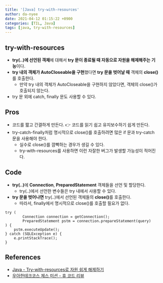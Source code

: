 ```yaml
---
title: '[Java] try-with-resources'
author: da-nyee
date: 2021-04-12 01:15:22 +0900
categories: [TIL, Java]
tags: [java, try-with-resources]
---
```


## try-with-resources

- <b>try(..)에 선언된 객체</b>에 대해서 <b>try 문이 종료될 때 자동으로 자원을 해제해주는 기능</b>이다.
- <b>try 내의 객체가 AutoCloseable을 구현</b>했다면 <b>try 문을 벗어날 때</b> 객체의 <b>close()</b>를 호출한다.
    - 만약 try 내의 객체가 AutoCloseable을 구현하지 않았다면, 객체의 close()가 호출되지 않는다.
- try 문 외에 catch, finally 문도 사용할 수 있다.

## Pros

- 코드를 짧고 간결하게 만든다. 👉 코드를 읽기 쉽고 유지보수하기 쉽게 만든다.
- try-catch-finally처럼 명시적으로 close()를 호출하려면 많은 if 문과 try-catch 문을 사용해야 한다.
    - 실수로 close()를 깜빡하는 경우가 생길 수 있다.
    - try-with-resources를 사용하면 이런 자잘한 버그가 발생할 가능성이 적어진다.

## Code

- <b>try(..)</b>에 <b>Connection</b>, <b>PreparedStatement</b> 객체들을 선언 및 할당한다.
    - try(..)에서 선언한 변수들은 try 내에서 사용할 수 있다.
- <b>try 문을 벗어나면</b> try(..)에서 선언된 객체들의 <b>close()</b>를 호출한다.
    - 따라서, finally에서 명시적으로 close()를 호출할 필요가 없다.

```
try (
        Connection connection = getConnection();
        PreparedStatement pstm = connection.prepareStatement(query)
) {
    pstm.executeUpdate();
} catch (SQLException e) {
    e.printStackTrace();
}
```

## References

- [Java - Try-with-resources로 자원 쉽게 해제하기](https://codechacha.com/ko/java-try-with-resources/)
- [우아한테크코스 체스 미션 - 휴 코드 리뷰](https://github.com/woowacourse/java-chess/pull/258#discussion_r611063069)
